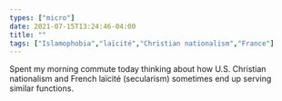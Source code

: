 ```yaml
---
types: ["micro"]
date: 2021-07-15T13:24:46-04:00
title: ""
tags: ["Islamophobia","laïcité","Christian nationalism","France"]
---
```

Spent my morning commute today thinking about how U.S. Christian nationalism and French laïcité (secularism) sometimes end up serving similar functions.
